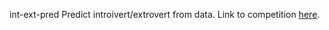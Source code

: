 int-ext-pred
Predict introivert/extrovert from data. Link to competition [here](https://www.kaggle.com/competitions/playground-series-s5e7).